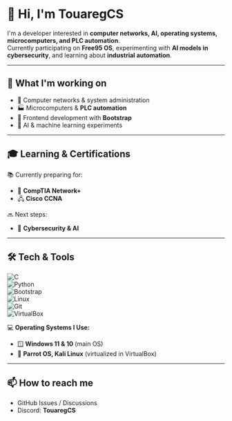 
<!--
**TouaregCS/TouaregCS** is a ✨ _special_ ✨ repository because its `README.md` (this file) appears on your GitHub profile.

Here are some ideas to get you started:

- 🔭 I’m currently working on ...
- 🌱 I’m currently learning ...
- 👯 I’m looking to collaborate on ...
- 🤔 I’m looking for help with ...
- 💬 Ask me about ...
- 📫 How to reach me: ...
- 😄 Pronouns: ...
- ⚡ Fun fact: ...
-->
# 👋 Hi, I'm TouaregCS  

I'm a developer interested in **computer networks, AI, operating systems, microcomputers, and PLC automation**.  
Currently participating on **Free95 OS**, experimenting with **AI models in cybersecurity**, and learning about **industrial automation**.  

---

## 🚀 What I'm working on   

- 🔌 Computer networks & system administration  
- 🏭 Microcomputers & **PLC automation**  
- 🎨 Frontend development with **Bootstrap**
- 🤖 AI & machine learning experiments    

---

## 🎓 Learning & Certifications  
📚 Currently preparing for:  
- 🛜 **CompTIA Network+**  
- 🖧 **Cisco CCNA**  

🔜 Next steps:  
- 🔐 **Cybersecurity & AI**  

---

## 🛠 Tech & Tools  
![C](https://img.shields.io/badge/C-00599C?style=for-the-badge&logo=c&logoColor=white)  
![Python](https://img.shields.io/badge/Python-3776AB?style=for-the-badge&logo=python&logoColor=white)  
![Bootstrap](https://img.shields.io/badge/Bootstrap-7952B3?style=for-the-badge&logo=bootstrap&logoColor=white)  
![Linux](https://img.shields.io/badge/Linux-FCC624?style=for-the-badge&logo=linux&logoColor=black)  
![Git](https://img.shields.io/badge/Git-F05032?style=for-the-badge&logo=git&logoColor=white)  
![VirtualBox](https://img.shields.io/badge/VirtualBox-183A61?style=for-the-badge&logo=virtualbox&logoColor=white)  

💻 **Operating Systems I Use:**  
- 🪟 **Windows 11 & 10** (main OS)  
- 🐧 **Parrot OS, Kali Linux** (virtualized in VirtualBox)  

---

## 📫 How to reach me  
- GitHub Issues / Discussions  
- Discord: **TouaregCS**  
